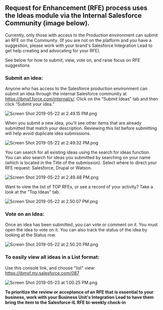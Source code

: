 ## Request for Enhancement (RFE) process uses the Ideas module via the Internal Salesforce Community (image below). 
 

Currently, only those with access to the Production environment can submit an RFE on the Community. 
(If you are not on the platform and you have a suggestion, please work with your brand's Salesforce Integration Lead to get help creating and advocating for your RFE).

See below for how to submit, view, vote on, and raise focus on RFE suggestions


### Submit an idea:

Anyone who has access to the Salesforce production environment
can submit an idea through the internal Salesforce community at 
https://ibmsf.force.com/internal/s/. Click on the “Submit Ideas” tab and then click “Submit your idea.”

![Screen Shot 2019-05-22 at 2.49.15 PM.png](https://zenhub.ibm.com/images/5952a9fd71aa2e2d58851b20/85b4452f-b11e-48ab-a7b7-e1e85fa979cd)

When you submit a new idea, you'll see other items that are already submitted that match your description.
Reviewing this list before submitting will help avoid duplicate idea submissions.

![Screen Shot 2019-05-22 at 2.49.32 PM.png](https://zenhub.ibm.com/images/5952a9fd71aa2e2d58851b20/ebd68090-96c3-4b2a-bd41-94975468fcb7)
 
You can search for all existing ideas using the search for ideas function. 
You can also search for ideas you submitted by searching on your name (which is located in the Title of the submission).
Select where to direct your RFE request: Salesforce, Drupal or Watson.

![Screen Shot 2019-05-22 at 2.49.48 PM.png](https://zenhub.ibm.com/images/5952a9fd71aa2e2d58851b20/6418eb9b-a216-47c3-ac97-aafa58e4e106)

Want to view the list of TOP RFEs, or see a record of your activity? Take a look at the "Top Ideas" tab.

![Screen Shot 2019-05-22 at 2.50.07 PM.png](https://zenhub.ibm.com/images/5952a9fd71aa2e2d58851b20/cce267ed-ca1e-4d2a-ae2d-8d21e333a3f0)

### Vote on an Idea:

Once an idea has been submitted, you can vote or comment on it. You must open the idea to vote on it. 
You can also track the status of the idea by looking at the Status row.


![Screen Shot 2019-05-22 at 2.50.20 PM.png](https://zenhub.ibm.com/images/5952a9fd71aa2e2d58851b20/f8d8044d-96cf-4474-9973-3e518fecf618)


### To easily view all ideas in a List format:
Use this console link, and choose "list" view:  https://ibmsf.my.salesforce.com/087

![Screen Shot 2019-05-23 at 1.00.25 PM.png](https://zenhub.ibm.com/images/5952a9fd71aa2e2d58851b20/81314a2b-ec3f-43d6-ae2e-487a1dc40df4)



**To prioritize the review or acceptance of an RFE that is essential to your business, work with your Business Unit's Integration Lead to have them bring the item to the Salesforce-IL RFE bi-weekly check-in**
